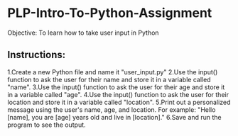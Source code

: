 # PLP-Intro-To-Python-Assignment
Objective: To learn how to take user input in Python

## Instructions:
1.Create a new Python file and name it "user_input.py"
2.Use the input() function to ask the user for their name and store it in a variable called "name".
3.Use the input() function to ask the user for their age and store it in a variable called "age".
4.Use the input() function to ask the user for their location and store it in a variable called "location".
5.Print out a personalized message using the user's name, age, and location. For example: "Hello [name], you are [age] years old and live in [location]."
6.Save and run the program to see the output.



